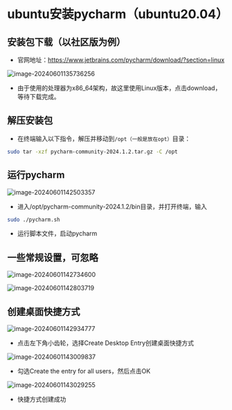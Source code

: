 # ubuntu安装pycharm（ubuntu20.04）

## 安装包下载（以社区版为例）

- 官网地址：https://www.jetbrains.com/pycharm/download/?section=linux

![image-20240601135736256](/home/lyb/github/Typora_notes/image-20240601135736256.png)

- 由于使用的处理器为x86_64架构，故这里使用Linux版本，点击download，等待下载完成。

## 解压安装包

- 在终端输入以下指令，解压并移动到`/opt（一般是放在opt）`目录：

```bash
sudo tar -xzf pycharm-community-2024.1.2.tar.gz -C /opt
```

## 运行pycharm

![image-20240601142503357](/home/lyb/github/Typora_notes/image-20240601142503357.png)

- 进入/opt/pycharm-community-2024.1.2/bin目录，并打开终端，输入

```bash
sudo ./pycharm.sh
```

- 运行脚本文件，启动pycharm



## 一些常规设置，可忽略

![image-20240601142734600](/home/lyb/github/Typora_notes/image-20240601142734600.png)

![image-20240601142803719](/home/lyb/github/Typora_notes/image-20240601142803719.png)

## 创建桌面快捷方式

![image-20240601142934777](/home/lyb/github/Typora_notes/image-20240601142934777.png)

- 点击左下角小齿轮，选择Create Desktop Entry创建桌面快捷方式

![image-20240601143009837](/home/lyb/github/Typora_notes/image-20240601143009837.png)

- 勾选Create the entry for all users，然后点击OK

![image-20240601143029255](/home/lyb/github/Typora_notes/image-20240601143029255.png)

- 快捷方式创建成功